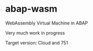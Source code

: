 # abap-wasm
WebAssembly Virtual Machine in ABAP

Very much work in progress

Target version: Cloud and 751

